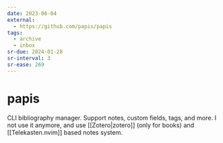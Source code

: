 ```yaml
---
date: 2023-06-04
external:
  - https://github.com/papis/papis
tags:
  - archive
  - inbox
sr-due: 2024-01-28
sr-interval: 3
sr-ease: 269
---
```


# papis

CLI bibliography manager. Support notes, custom fields, tags, and more. I not
use it anymore, and use [[Zotero|zotero]] (only for books) and
[[Telekasten.nvim]] based notes system.
